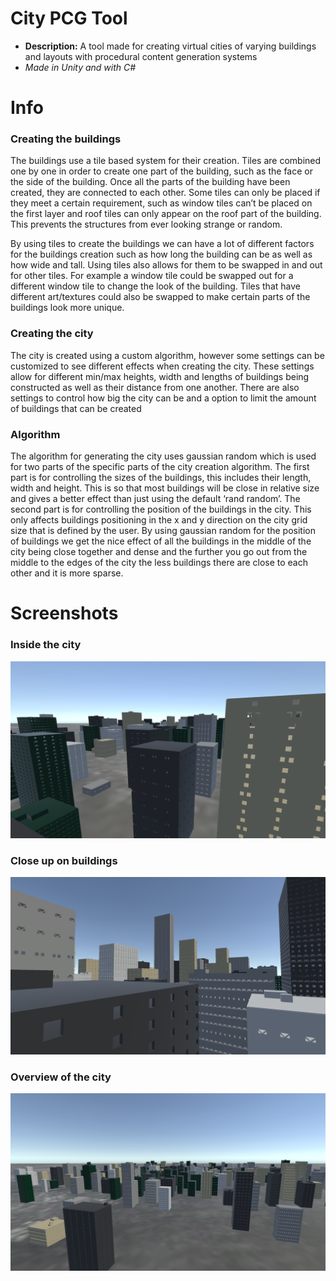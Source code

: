 # City PCG Tool
  * **Description:** A tool made for creating virtual cities of varying buildings and layouts with procedural content generation systems
  * *Made in Unity and with C#*  
# Info
### Creating the buildings
The buildings use a tile based system for their creation. Tiles are combined one by one in order to create one part of the building, such as the face or the side of the building. Once all the parts of the building have been created, they are connected to each other. Some tiles can only be placed if they meet a certain requirement, such as window tiles can’t be placed on the first layer and roof tiles can only appear on the roof part of the building. This prevents the structures from ever looking strange or random. 

By using tiles to create the buildings we can have a lot of different factors for the buildings creation such as how long the building can be as well as how wide and tall. Using tiles also allows for them to be swapped in and out for other tiles. For example a window tile could be swapped out for a different window tile to change the look of the building. Tiles that have different art/textures could also be swapped to make certain parts of the buildings look more unique. 

### Creating the city
The city is created using a custom algorithm, however some settings can be customized to see different effects when creating the city. These settings allow for different min/max heights, width and lengths of buildings being constructed as well as their distance from one another. There are also settings to control how big the city can be and a option to limit the amount of buildings that can be created 

### Algorithm
The algorithm for generating the city uses gaussian random which is used for two parts of the specific parts of the city creation algorithm. The first part is for controlling the sizes of the buildings, this includes their length, width and height. This is so that most buildings will be close in relative size and gives a better effect than just using  the default ‘rand random’. The second part is for controlling the position of the buildings in the city. This only affects buildings positioning in the x and y direction on the city grid size that is defined by the user. By using gaussian random for the position of buildings we get the nice effect of all the buildings in the middle of the city being close together and dense and the further you go out from the middle to the edges of the city the less buildings there are close to each other and it is more sparse. 

# Screenshots
### Inside the city
![Picture of Generated City](https://github.com/preston-n/CityPCG/blob/main/Screenshots/City2.png?raw=true)
### Close up on buildings
![Picture of Generated City](https://github.com/preston-n/CityPCG/blob/main/Screenshots/City3.png?raw=true)
### Overview of the city
![Picture of Generated City](https://github.com/preston-n/CityPCG/blob/main/Screenshots/City1.png?raw=true)

